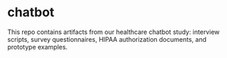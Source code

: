 # chatbot

This repo contains artifacts from our healthcare chatbot study: interview scripts, survey questionnaires, HIPAA authorization documents, and prototype examples.
